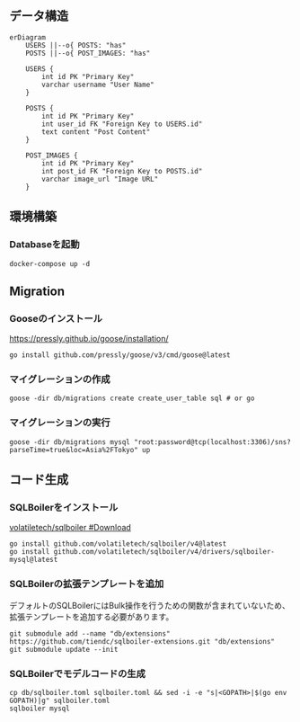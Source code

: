 ## データ構造

```mermaid
erDiagram
    USERS ||--o{ POSTS: "has"
    POSTS ||--o{ POST_IMAGES: "has"

    USERS {
        int id PK "Primary Key"
        varchar username "User Name"
    }

    POSTS {
        int id PK "Primary Key"
        int user_id FK "Foreign Key to USERS.id"
        text content "Post Content"
    }

    POST_IMAGES {
        int id PK "Primary Key"
        int post_id FK "Foreign Key to POSTS.id"
        varchar image_url "Image URL"
    }
```

## 環境構築

### Databaseを起動

```shell
docker-compose up -d
```

## Migration

### Gooseのインストール

https://pressly.github.io/goose/installation/

```shell
go install github.com/pressly/goose/v3/cmd/goose@latest
```

### マイグレーションの作成

```shell
goose -dir db/migrations create create_user_table sql # or go
```

### マイグレーションの実行

```shell
goose -dir db/migrations mysql "root:password@tcp(localhost:3306)/sns?parseTime=true&loc=Asia%2FTokyo" up
```

## コード生成

### SQLBoilerをインストール

[volatiletech/sqlboiler #Download](https://github.com/volatiletech/sqlboiler?tab=readme-ov-file#download)

```shell
go install github.com/volatiletech/sqlboiler/v4@latest
go install github.com/volatiletech/sqlboiler/v4/drivers/sqlboiler-mysql@latest
````

### SQLBoilerの拡張テンプレートを追加
デフォルトのSQLBoilerにはBulk操作を行うための関数が含まれていないため、拡張テンプレートを追加する必要があります。
```shell
git submodule add --name "db/extensions"  https://github.com/tiendc/sqlboiler-extensions.git "db/extensions"
git submodule update --init
```

### SQLBoilerでモデルコードの生成

```shell
cp db/sqlboiler.toml sqlboiler.toml && sed -i -e "s|<GOPATH>|$(go env GOPATH)|g" sqlboiler.toml
sqlboiler mysql 
```